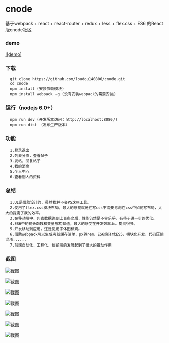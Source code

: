 # cnode
基于webpack + react + react-router + redux + less + flex.css + ES6 的React版cnode社区

### demo
 [![demo]](http://loumingjie.cn/cnode/)

### 下载
```
  git clone https://github.com/loudou140806/cnode.git
  cd cnode
  npm install (安装依赖模块)
  npm install webpack -g (没有安装webpack的需要安装)
```

### 运行（nodejs 6.0+）
```
  npm run dev (开发版本访问：http://localhost:8080/)
  npm run dist （发布生产版本）

```
### 功能
```
  1.登录退出
  2.列表分页，查看帖子
  3.发帖，回复帖子
  4.我的消息
  5.个人中心
  6.查看别人的资料
```

### 总结
```
  1.UI是借助设计的，虽然我并不会PS这些工具。
  2.使用了flex.css模块布局，最大的感觉就是在写css不需要考虑在css中如何写布局，大大的提高了我的效率。
  3.在移动端中，列表数据达到上百条之后，性能仍然是不容乐乎，有待于进一步的优化。
  4.ES6中的箭头函数和变量解构赋值，最大的感受在开发效率上。提高很多。
  5.开发移动到应用，还是使用字体图标爽。
  6.借助webpack可以生成离线缓存清单，px转rem，ES6编译成ES5，模块化开发，代码压缩混淆......
  7.前端自动化，工程化，给前端的发展起到了很大的推动作用
```
### 截图

![截图](https://github.com/loudou140806/cnode/raw/gh-pages/clip/1.png)

![截图](https://github.com/loudou140806/cnode/raw/gh-pages/clip/2.png)

![截图](https://github.com/loudou140806/cnode/raw/gh-pages/clip/3.png)

![截图](https://github.com/loudou140806/cnode/raw/gh-pages/clip/4.png)

![截图](https://github.com/loudou140806/cnode/raw/gh-pages/clip/5.png)

![截图](https://github.com/loudou140806/cnode/raw/gh-pages/clip/6.png)

![截图](https://github.com/loudou140806/cnode/raw/gh-pages/clip/7.png)

